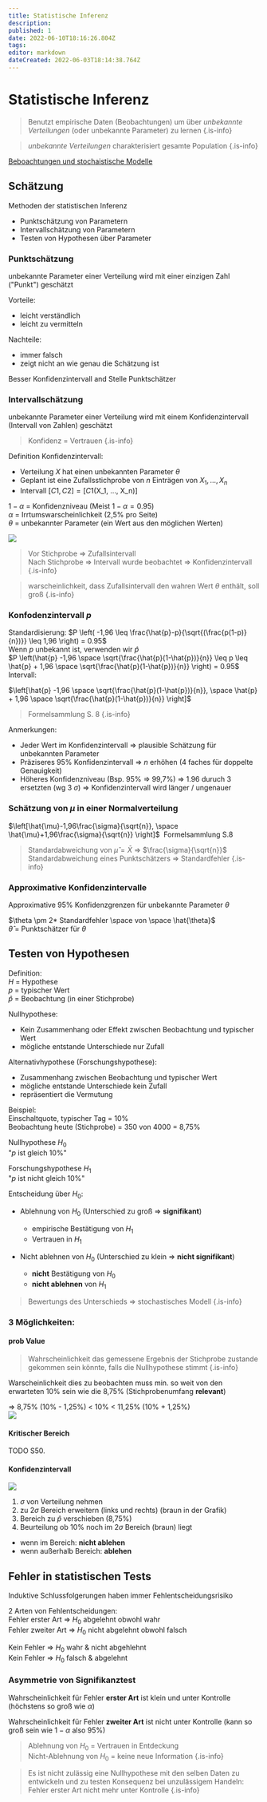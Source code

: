 ```yaml
---
title: Statistische Inferenz
description: 
published: 1
date: 2022-06-10T18:16:26.804Z
tags: 
editor: markdown
dateCreated: 2022-06-03T18:14:38.764Z
---
```


# Statistische Inferenz
>Benutzt empirische Daten (Beobachtungen) um über *unbekannte Verteilungen* (oder unbekannte Parameter) zu lernen
{.is-info}

> *unbekannte Verteilungen* charakterisiert gesamte Population
{.is-info}

[Beboachtungen und stochaistische Modelle](wahrscheinlichkeiten.md#beboachtungen-und-stochaistische-modelle)

## Schätzung 
Methoden der statistischen Inferenz
- Punktschätzung von Parametern
- Intervallschätzung von Parametern
- Testen von Hypothesen über Parameter

### Punktschätzung 
unbekannte Parameter einer Verteilung wird mit einer einzigen Zahl ("Punkt") geschätzt

Vorteile:
- leicht verständlich
- leicht zu vermitteln

Nachteile:
- immer falsch
- zeigt nicht an wie genau die Schätzung ist

Besser Konfidenzintervall and Stelle Punktschätzer

### Intervallschätzung
unbekannte Parameter einer Verteilung wird mit einem Konfidenzintervall (Intervall von Zahlen) geschätzt

> Konfidenz = Vertrauen
{.is-info}

Definition Konfidenzintervall:
- Verteilung $X$ hat einen unbekannten Parameter $\theta$
- Geplant ist eine Zufallsstichprobe von $n$ Einträgen von $X_1, ..., X_n$
- Intervall $[C1, C2] = [C1($X_1, ..., X_n$)]$   

$1-\alpha$ = Konfidenzniveau (Meist $1-\alpha = 0.95$)  
$\alpha$ = Irrtumswarscheinlichkeit (2,5% pro Seite)  
$\theta$ = unbekannter Parameter (ein Wert aus den möglichen Werten) 
&#8203;

![](https://datatab.de/assets/tutorial/Konfidenzintervall_95.png)

> Vor Stichprobe => Zufallsintervall  
> Nach Stichprobe => Intervall wurde beobachtet => Konfidenzintervall
{.is-info}

> warscheinlichkeit, dass Zufallsintervall den wahren Wert $\theta$ enthält, soll groß
{.is-info}

### Konfodenzintervall $p$

Standardisierung:
$P \left( -1,96 \leq \frac{\hat{p}-p}{\sqrt{(\frac{p(1-p)}{n})}} \leq 1,96 \right) = 0.95$  
&#8203;
Wenn $p$ unbekannt ist, verwenden wir $\hat{p}$  
$P \left(\hat{p} -1,96 \space \sqrt{\frac{\hat{p}(1-\hat{p})}{n}} \leq p \leq \hat{p} + 1,96 \space \sqrt{\frac{\hat{p}(1-\hat{p})}{n}} \right) = 0.95$ 
&#8203;
Intervall:

$\left[\hat{p} -1,96 \space \sqrt{\frac{\hat{p}(1-\hat{p})}{n}}, \space \hat{p} + 1,96 \space \sqrt{\frac{\hat{p}(1-\hat{p})}{n}} \right]$ 
&#8203;
> Formelsammlung S. 8
{.is-info}

Anmerkungen:
- Jeder Wert im Konfidenzintervall => plausible Schätzung für unbekannten Parameter
- Präziseres 95% Konfidenzintervall => $n$ erhöhen (4 faches für doppelte Genauigkeit) 
- Höheres Konfidenzniveau (Bsp. 95% => 99,7%) =>  1.96 duruch 3 ersetzten (wg 3 $\sigma$) => Konfidenzintervall wird länger / ungenauer

### Schätzung von $\mu$ in einer Normalverteilung

$\left[\hat{\mu}-1,96\frac{\sigma}{\sqrt{n}}, \space \hat{\mu}+1,96\frac{\sigma}{\sqrt{n}} \right]$
&#8203;
Formelsammlung S.8
> Standardabweichung von $\hat{\mu} = \bar{X}$ => $\frac{\sigma}{\sqrt{n}}$ 
> Standardabweichung eines Punktschätzers => Standardfehler
{.is-info}



### Approximative Konfidenzintervalle
Approximative 95% Konfidenzgrenzen für unbekannte Parameter $\theta$  

$\theta \pm 2* Standardfehler \space von \space \hat{\theta}$  
&#8203;
$\hat{\theta}$ = Punktschätzer für $\theta$
&#8203;


## Testen von Hypothesen 
Definition:  
$H$ = Hypothese  
$p$ = typischer Wert  
$\hat{p}$ = Beobachtung (in einer Stichprobe)

Nullhypothese:
- Kein Zusammenhang oder Effekt zwischen Beobachtung und typischer Wert
- mögliche entstande Unterschiede nur Zufall 

Alternativhypothese (Forschungshypothese):
- Zusammenhang zwischen Beobachtung und typischer Wert
- mögliche entstande Unterschiede kein Zufall 
- repräsentiert die Vermutung


Beispiel:  
Einschaltquote, typischer Tag = 10%   
Beobachtung heute (Stichprobe) = 350 von 4000 = 8,75%  

Nullhypothese $H_0$   
"$p$ ist gleich 10%"

Forschungshypothese $H_1$  
"$p$ ist nicht gleich 10%"

Entscheidung über $H_0$:
- Ablehnung von $H_0$ (Unterschied zu groß => **signifikant**)
	- empirische Bestätigung von $H_1$ 
	- Vertrauen in $H_1$ 

- Nicht ablehnen von $H_0$ (Unterschied zu klein => **nicht signifikant**) 
	- **nicht** Bestätigung von $H_0$
	- **nicht ablehnen** von $H_1$

> Bewertungs des Unterschieds => stochastisches Modell
{.is-info}

### 3 Möglichkeiten:
#### prob Value
> Wahrscheinlichkeit das gemessene Ergebnis der Stichprobe zustande gekommen sein könnte, falls die Nullhypothese stimmt
{.is-info}

Warscheinlichkeit dies zu beobachten muss min. so weit von den erwarteten 10% sein wie die 8,75% (Stichprobenumfang **relevant**)

=> 8,75% (10% - 1,25%) < 10% < 11,25% (10% + 1,25%)  
![](prob-value.png)

#### Kritischer Bereich

TODO S50.

#### Konfidenzintervall
![](Hypothesen_Konfidenzintervall.png)
1. $\sigma$ von Verteilung nehmen
1. zu $2 \sigma$ Bereich erweitern (links und rechts) (braun in der Grafik)  
1. Bereich zu $\hat{p}$ verschieben (8,75%)
1. Beurteilung ob 10% noch im $2 \sigma$ Bereich (braun) liegt

- wenn im Bereich: **nicht ablehen**
- wenn außerhalb Bereich: **ablehen**


## Fehler in statistischen Tests
Induktive Schlussfolgerungen haben immer Fehlentscheidungsrisiko

2 Arten von Fehlentscheidungen:  
Fehler erster Art => $H_0$ abgelehnt obwohl wahr   
Fehler zweiter Art => $H_0$ nicht abgelehnt obwohl falsch  

Kein Fehler => $H_0$ wahr & nicht abgehlehnt  
Kein Fehler => $H_0$ falsch & abgelehnt  

### Asymmetrie von Signifikanztest
Wahrscheinlichkeit für Fehler **erster Art** ist klein und unter Kontrolle (höchstens so groß wie $\alpha$)

Wahrscheinlichkeit für Fehler **zweiter Art** ist nicht unter Kontrolle (kann so groß sein wie $1 - \alpha$ also 95%)

> Ablehnung von $H_0$ = Vertrauen in Entdeckung  
> Nicht-Ablehnung von $H_0$ = keine neue Information
{.is-info}

> Es ist nicht zulässig eine Nullhypothese mit den selben Daten zu entwickeln und zu testen
> Konsequenz bei unzulässigem Handeln: Fehler erster Art nicht mehr unter Kontrolle
{.is-info}